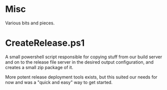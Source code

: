 # Misc
Various bits and pieces.

# CreateRelease.ps1
A small powershell script responsible for copying stuff from our build server and on to the release file server in the desired output configuration, and creates a small zip package of it.

More potent release deployment tools exists, but this suited our needs for now and was a "quick and easy" way to get started.
